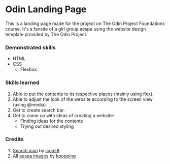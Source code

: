 # Odin Landing Page

This is a landing page made for the project on The Odin Project Foundations course. It's a fansite of a girl group aespa using the website design template provided by The Odin Project.

### Demonstrated skills

- HTML
- CSS
  - Flexbox

### Skills learned

1. Able to put the contents to its respective places (mainly using flex).
2. Able to adjust the look of the website according to the screen view (using @media).
3. Get to create search bar.
4. Get to come up with ideas of creating a website:
    - Finding ideas for the contents
    - Trying out desired styling
  
### Credits

1. [Search icon](https://icons8.com/icon/132/search) by [icons8](https://icons8.com)
2. All [aespa images](https://kpopping.com/kpics/aespa-The-2nd-Mini-Album-Girls-Concept-Teasers) by [kpopping](https://kpopping.com)